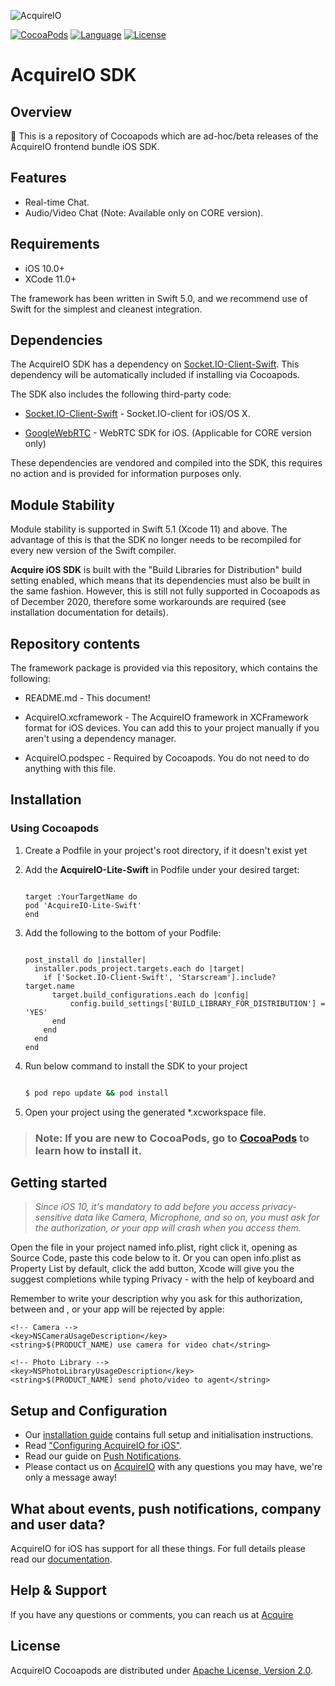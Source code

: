 ![AcquireIO](https://developers.acquire.io/media/data/acquire-logo.png)


[![CocoaPods](https://img.shields.io/badge/platforms-iOS-orange.svg?maxAge=2592000)](https://cocoapods.org/pods/AcquireIO-Lite-Swift)
[![Language](https://img.shields.io/badge/languages-Swift-orange.svg?maxAge=2592000)](https://github.com/acquireio/AcquireIO-Lite-Swift)
[![License](https://img.shields.io/badge/License-Apache%202.0-blue.svg)](https://opensource.org/licenses/Apache-2.0)

# AcquireIO SDK 

## Overview

👋 This is a repository of Cocoapods which are ad-hoc/beta releases of the AcquireIO frontend bundle iOS SDK.

## Features
  - Real-time Chat.
  - Audio/Video Chat (Note: Available only on CORE version).

## Requirements
  - iOS 10.0+
  - XCode 11.0+ 
  
The framework has been written in Swift 5.0, and we recommend use of Swift for the simplest and cleanest integration.

## Dependencies

The AcquireIO SDK has a dependency on [Socket.IO-Client-Swift](https://github.com/socketio/socket.io-client-swift). This dependency will be automatically included if installing via Cocoapods.

The SDK also includes the following third-party code:
  - [Socket.IO-Client-Swift](https://github.com/socketio/socket.io-client-swift) - Socket.IO-client for iOS/OS X.
  * [GoogleWebRTC](https://cocoapods.org/pods/GoogleWebRTC) - WebRTC SDK for iOS. (Applicable for CORE version only)

These dependencies are vendored and compiled into the SDK, this requires no action and is provided for information purposes only.


## Module Stability

Module stability is supported in Swift 5.1 (Xcode 11) and above. The advantage of this is that the SDK no longer needs to be recompiled for every new version of the Swift compiler.

**Acquire iOS SDK** is built with the "Build Libraries for Distribution" build setting enabled, which means that its dependencies must also be built in the same fashion. However, this is still not fully supported in Cocoapods as of December 2020, therefore some workarounds are required (see installation documentation for details).


## Repository contents

The framework package is provided via this repository, which contains the following:

   - README.md - This document!

   - AcquireIO.xcframework - The AcquireIO framework in XCFramework format for iOS devices. You can add this to your project manually if you aren't using a dependency manager.
   - AcquireIO.podspec - Required by Cocoapods. You do not need to do anything with this file.


## Installation 
### Using Cocoapods


1) Create a Podfile in your project's root directory, if it doesn't exist yet

2) Add the **AcquireIO-Lite-Swift** in Podfile under your desired target:

   ```

   target :YourTargetName do
   pod 'AcquireIO-Lite-Swift'
   end

   ```

3) Add the following to the bottom of your Podfile:

    ```

    post_install do |installer|
      installer.pods_project.targets.each do |target|
        if ['Socket.IO-Client-Swift', 'Starscream'].include? target.name
          target.build_configurations.each do |config|
              config.build_settings['BUILD_LIBRARY_FOR_DISTRIBUTION'] = 'YES'
          end
        end
      end
    end

    ```


4)  Run below command to install the SDK to your project 
        
      ```bash
  
      $ pod repo update && pod install

     ```

5)  Open your project using the generated *.xcworkspace file.


>  ###   **Note:** If you are new to CocoaPods, go to [CocoaPods](https://cocoapods.org/) to learn how to install it.

## Getting started

>  *Since iOS 10, it's mandatory to add before you access privacy-sensitive data like Camera, Microphone, and so on, you must ask for the authorization, or your app will crash when you access them.*

Open the file in your project named info.plist, right click it, opening as Source Code, paste this code below to it. Or you can open info.plist as Property List by default, click the add button, Xcode will give you the suggest completions while typing Privacy - with the help of keyboard and

Remember to write your description why you ask for this authorization, between <string> and </string>, or your app will be rejected by apple:
```
<!-- Camera -->
<key>NSCameraUsageDescription</key>
<string>$(PRODUCT_NAME) use camera for video chat</string>

<!-- Photo Library -->
<key>NSPhotoLibraryUsageDescription</key>
<string>$(PRODUCT_NAME) send photo/video to agent</string>

```

## Setup and Configuration

* Our [installation guide](https://developers.acquire.io/getting-start-ios) contains full setup and initialisation instructions.
* Read ["Configuring AcquireIO for iOS"](https://developers.acquire.io/sdk-congifuration-example).
* Read our guide on [Push Notifications](https://developers.acquire.io/ios-push-notifications).
* Please contact us on [AcquireIO](https://acquire.io) with any questions you may have, we're only a message away!


## What about events, push notifications, company and user data?

AcquireIO for iOS has support for all these things. For full details please read our [documentation](https://developers.acquire.io/sdk-congifuration-example).



## Help & Support

If you have any questions or comments, you can reach us at [Acquire](https://github.com/Chirag-Acquire/)

## License
AcquireIO Cocoapods are distributed under [Apache License, Version 2.0](http://www.apache.org/licenses/LICENSE-2.0.html).

